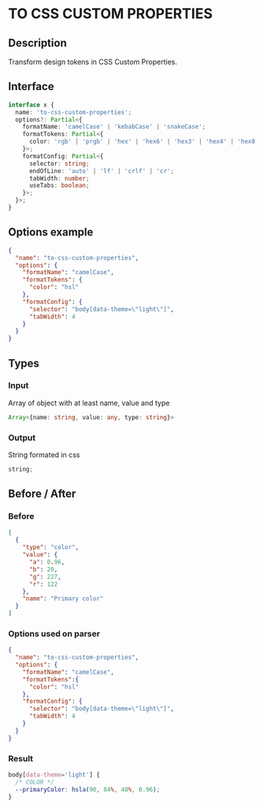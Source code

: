 # TO CSS CUSTOM PROPERTIES

## Description

Transform design tokens in CSS Custom Properties.

## Interface

```ts
interface x {
  name: 'to-css-custom-properties';
  options?: Partial<{
    formatName: 'camelCase' | 'kebabCase' | 'snakeCase';
    formatTokens: Partial<{
      color: 'rgb' | 'prgb' | 'hex' | 'hex6' | 'hex3' | 'hex4' | 'hex8' | 'name' | 'hsl' | 'hsv';
    }>;
    formatConfig: Partial<{
      selector: string;
      endOfLine: 'auto' | 'lf' | 'crlf' | 'cr';
      tabWidth: number;
      useTabs: boolean;
    }>;
  }>;
}
```

## Options example

```json
{
  "name": "to-css-custom-properties",
  "options": {
    "formatName": "camelCase",
    "formatTokens": {
      "color": "hsl"
    },
    "formatConfig": {
      "selector": "body[data-theme=\"light\"]",
      "tabWidth": 4
    }
  }
}
```

## Types

### Input

Array of object with at least name, value and type

```ts
Array<{name: string, value: any, type: string}>
```

### Output

String formated in css

```ts
string;
```

## Before / After

### Before

```json
[
  {
    "type": "color",
    "value": {
      "a": 0.96,
      "b": 20,
      "g": 227,
      "r": 122
    },
    "name": "Primary color"
  }
]
```

### Options used on parser

```json
{
  "name": "to-css-custom-properties",
  "options": {
    "formatName": "camelCase",
    "formatTokens":{
      "color": "hsl"
    },
    "formatConfig": {
      "selector": "body[data-theme=\"light\"]",
      "tabWidth": 4
    }
  }
}
```

### Result

```css
body[data-theme='light'] {
  /* COLOR */
  --primaryColor: hsla(90, 84%, 48%, 0.96);
}
```
